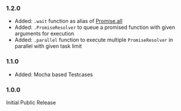 ### 1.2.0 ###
* Added: `.wait` function as alias of [Promise.all](https://developer.mozilla.org/en-US/docs/Web/JavaScript/Reference/Global_Objects/Promise/all)
* Added: `.PromiseResolver` to queue a promised function with given arguments for execution
* Added: `.parallel` function to execute multiple `PromiseResolver` in parallel with given task limit

### 1.1.0 ###
* Added: Mocha based Testcases

### 1.0.0 ###
Initial Public Release
